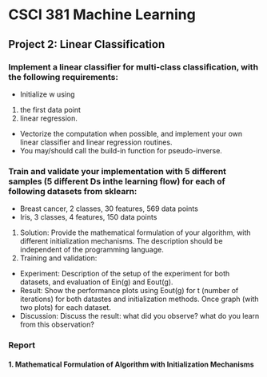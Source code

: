 # CSCI 381 Machine Learning
## Project 2: Linear Classification

### Implement a linear classifier for multi-class classification, with the following requirements:
* Initialize w using
1. the first data point
2. linear regression.
* Vectorize the computation when possible, and implement your own linear classifier
and linear regression routines.
* You may/should call the build-in function for pseudo-inverse.

### Train and validate your implementation with 5 different samples (5 different Ds inthe learning flow) for each of following datasets from sklearn:
* Breast cancer, 2 classes, 30 features, 569 data points
* Iris, 3 classes, 4 features, 150 data points

1. Solution: Provide the mathematical formulation of your algorithm, with
different initialization mechanisms. The description should be independent of
the programming language.
2. Training and validation:
* Experiment: Description of the setup of the experiment for both datasets,
and evaluation of Ein(g) and Eout(g).
* Result: Show the performance plots using Eout(g) for t (number of iterations)
for both datastes and initialization methods. Once graph (with two
plots) for each dataset.
* Discussion: Discuss the result: what did you observe? what do you learn
from this observation?

### Report 
#### 1. Mathematical Formulation of Algorithm with Initialization Mechanisms

